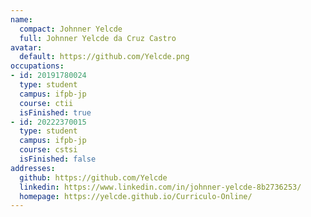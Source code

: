 ```yaml
---
name:
  compact: Johnner Yelcde
  full: Johnner Yelcde da Cruz Castro
avatar:
  default: https://github.com/Yelcde.png
occupations:
- id: 20191780024
  type: student
  campus: ifpb-jp
  course: ctii
  isFinished: true
- id: 20222370015
  type: student
  campus: ifpb-jp
  course: cstsi
  isFinished: false
addresses:
  github: https://github.com/Yelcde
  linkedin: https://www.linkedin.com/in/johnner-yelcde-8b2736253/
  homepage: https://yelcde.github.io/Curriculo-Online/
---
```

